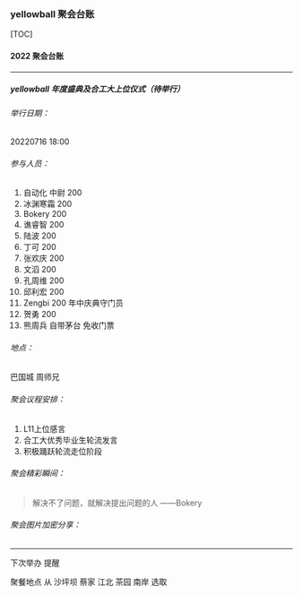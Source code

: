 ### yellowball 聚会台账

[TOC]



#### 2022 聚会台账

***



##### yellowball 年度盛典及合工大上位仪式（待举行）

###### 举行日期： 

20220716 18:00

###### 参与人员：

1. 自动化 中尉  200
2. 冰渊寒霜 200
3. Bokery 200
4. 谯睿智 200
5. 陆波  200
6. 丁可 200
7. 张欢庆 200
8. 文滔 200
9. 孔周维 200
10. 邱利宏 200
12. Zengbi 200 年中庆典守门员
13. 贺勇 200
13. 熊周兵 自带茅台 免收门票

###### 地点：

巴国城 周师兄

###### 聚会议程安排：

1. L11上位感言
2. 合工大优秀毕业生轮流发言
3. 积极踊跃轮流走位阶段

###### 聚会精彩瞬间：

> 解决不了问题，就解决提出问题的人    ——Bokery 

###### 聚会图片加密分享：



***

下次举办 提醒

聚餐地点 从 沙坪坝 蔡家 江北 茶园 南岸 选取

